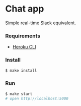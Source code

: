 # Chat app
Simple real-time Slack equivalent.

### Requirements

* [Heroku CLI](https://devcenter.heroku.com/articles/heroku-cli)

### Install

```sh
$ make install
```

### Run

```sh
$ make start
# open http://localhost:5000
```
